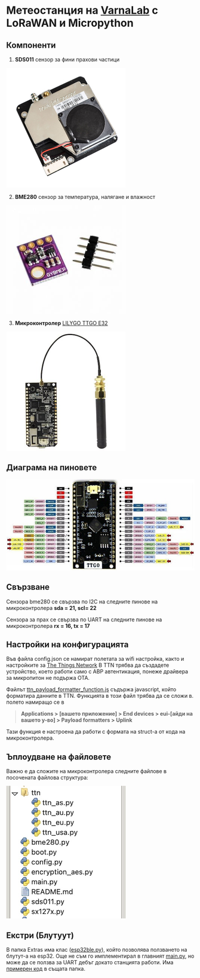 # Метеостанция на [VarnaLab](https://www.varnalab.org) с LoRaWAN и Micropython



## Компоненти

1. **SDS011**
сензор за фини прахови частици

![сензор за прах](docs/sds011.jpg)

2. **BME280** 
сензор за температура, налягане и влажност

![сензор за темепература, налягане и влажност](docs/bme280.jpg)

3. **Микроконтролер** [LILYGO TTGO E32](http://www.lilygo.cn/prod_view.aspx?TypeId=50060&Id=1326&FId=t3:50060:3)

![ttgo lora esp32](docs/ttgo-lora.jpg)



## Диаграма на пиновете

![диаграма на пиновете на ttgo lora32](docs/ttgo-lora-pinout.jpg)



## Свързване

Сензора bmе280 се свързва по I2C на следните пинове на микроконтролера **sda = 21, scl= 22**

Сензора за прах се свързва по UART на следните пинове на микроконтролера **rx = 16, tx = 17**



## Настройки на конфигурацията

Във файла config.json се намират полетата за wifi настройка, както и настройките за [The Things Network](https://console.cloud.thethings.network)
В TTN трябва да създадете устройство, което работи само с ABP автентикация, понеже драйвера за микропитон не подържа OTA.

Файлът [ttn_payload_formatter_function.js](ttn_payload_formatter_function.js) съдържа javascript, който форматира данните в TTN. Функцията в този файл трябва да се сложи в. полето намиращо се в

> __Applications > [вашето приложение] > End devices > eui-[айди на вашето у-во] > Payload formatters > Uplink__

Тази функция е настроена да работи с формата на struct-a от кода на микроконтролера.


## Ъплоудване на файловете

Важно е да сложите на микроконтролера следните файлове в посочената файлова структура:

![файлова структура на микроконтролера](docs/file_structure.jpg)


## Екстри (Блутуут)

В папка Extras има клас ([esp32ble.py](esp32ble.py)), който позволява ползването на блутут-а на esp32. Още не съм го имплементирал в главният [main.py](main.py), но може да се ползва за UART дебъг докато станцията работи. Има [примерен код](extras/example_lora_ble_uart.py) в същата папка.
